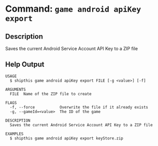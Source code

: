 # Command: `game android apiKey export`

## Description

Saves the current Android Service Account API Key to a ZIP file

## Help Output

```
USAGE
  $ shipthis game android apiKey export FILE [-g <value>] [-f]

ARGUMENTS
  FILE  Name of the ZIP file to create

FLAGS
  -f, --force           Overwrite the file if it already exists
  -g, --gameId=<value>  The ID of the game

DESCRIPTION
  Saves the current Android Service Account API Key to a ZIP file

EXAMPLES
  $ shipthis game android apiKey export keyStore.zip
```